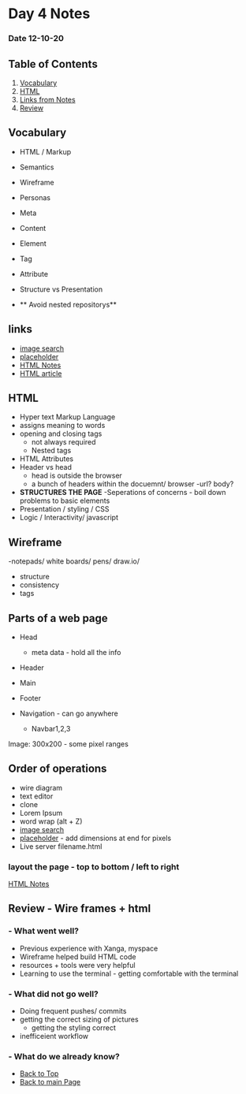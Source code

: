 # Day 4 Notes
### Date 12-10-20

## Table of Contents
1. [Vocabulary](#vocabulary)
1. [HTML](#HTML)
1. [Links from Notes](#links)
1. [Review](#review)

## Vocabulary
- HTML / Markup
- Semantics
- Wireframe
- Personas
- Meta
- Content
- Element
- Tag
- Attribute
- Structure vs Presentation

- ** Avoid nested repositorys**

## links
- [image search](placeimg.com)
- [placeholder](placehoder.com)
- [HTML Notes](#html-notes.md)
- [HTML article](w3schools.com/html/html5_semantic_elements.asp)

## HTML
- Hyper text Markup Language
- assigns meaning to words
- opening and closing tags
  - not always required
  - Nested tags
- HTML Attributes
- Header vs head
  - head is outside the browser
  - a bunch of headers within the docuemnt/ browser
    -url? body?
- **STRUCTURES THE PAGE**
-Seperations of concerns - boil down problems to basic elements
- Presentation / styling / CSS
- Logic / Interactivity/ javascript

## Wireframe
-notepads/ white boards/ pens/ draw.io/
- structure
- consistency
- tags

## Parts of a web page
- Head
  - meta data - hold all the info
- Header
- Main
- Footer

- Navigation - can go anywhere
  - Navbar1,2,3

Image: 300x200 - some pixel ranges

## Order of operations
- wire diagram
- text editor
- clone
- Lorem Ipsum 
- word wrap (alt + Z)
- [image search](placeimg.com)
- [placeholder](placehoder.com) - add dimensions at end for pixels
- Live server filename.html

### layout the page - top to bottom / left to right
[HTML Notes](#html-notes.md)

## Review - Wire frames + html

### - What went well?
 - Previous experience with Xanga, myspace
 - Wireframe helped build HTML code
 - resources + tools were very helpful
 - Learning to use the terminal - getting comfortable with the terminal


### - What did not go well?
- Doing frequent pushes/ commits
- getting the correct sizing of pictures
  - getting the styling correct
- inefficeient workflow

### - What do we already know?


- [Back to Top](#Table-of-Contents)
- [Back to main Page](README.md)